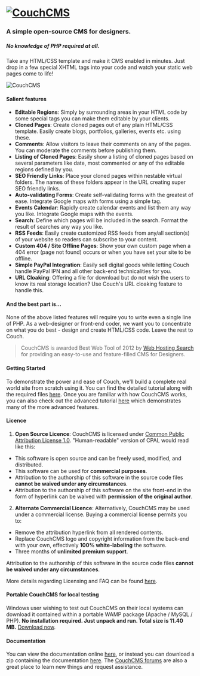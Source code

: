 # [![CouchCMS](http://www.couchcms.com/img/logo.png "CouchCMS")](http://www.couchcms.com/)
### A simple open-source CMS for designers.

##### No knowledge of PHP required at all.
Take any HTML/CSS template and make it CMS enabled in minutes. Just drop in a few special XHTML tags into your code and watch your static web pages come to life!

![CouchCMS](http://www.couchcms.com/img/intro-bg.png "CouchCMS")

#### Salient features
* **Editable Regions**: Simply by surrounding areas in your HTML code by some special tags you can make them editable by your clients.
* **Cloned Pages**: Create cloned pages out of any plain HTML/CSS template. Easily create blogs, portfolios, galleries, events etc. using these.
* **Comments**: Allow visitors to leave their comments on any of the pages. You can moderate the comments before publishing them.
* **Listing of Cloned Pages**: Easily show a listing of cloned pages based on several parameters like date, most commented or any of the editable regions defined by you.
* **SEO Friendly Links**: Place your cloned pages within nestable virtual folders. The names of these folders appear in the URL creating super SEO friendly links.
* **Auto-validating Forms**: Create self-validating forms with the greatest of ease. Integrate Google maps with forms using a simple tag.
* **Events Calendar**: Rapidly create calendar events and list them any way you like. Integrate Google maps with the events.
* **Search**: Define which pages will be included in the search. Format the result of searches any way you like.
* **RSS Feeds**: Easily create customized RSS feeds from any/all section(s) of your website so readers can subscribe to your content.
* **Custom 404 / Site Offline Pages**: Show your own custom page when a 404 error (page not found) occurs or when you have set your site to be offline.
* **Simple PayPal Integration**: Easily sell digital goods while letting Couch handle PayPal IPN and all other back-end technicalities for you.
* **URL Cloaking**: Offering a file for download but do not wish the users to know its real storage location? Use Couch's URL cloaking feature to handle this.

#### And the best part is&hellip;
None of the above listed features will require you to write even a single line of PHP. As a web-designer or front-end coder, we want you to concentrate on what you do best - design and create HTML/CSS code. Leave the rest to Couch.

> CouchCMS is awarded Best Web Tool of 2012 by [Web Hosting Search](http://www.webhostingsearch.com/) for providing an easy-to-use and feature-filled CMS for Designers.

#### Getting Started
To demonstrate the power and ease of Couch, we'll build a complete real world site from scratch using it. You can find the detailed tutorial along with the required files [here](http://www.couchcms.com/docs/tutorials/portfolio-site/). Once you are familiar with how CouchCMS works, you can also check out the advanced tutorial [here](http://www.couchcms.com/docs/advanced-tutorial/) which demonstrates many of the more advanced features.

#### Licence
 1. **Open Source Licence**: CouchCMS is licensed under [Common Public Attribution License 1.0](http://opensource.org/licenses/cpal_1.0). "Human-readable" version of CPAL would read like this:
  * This software is open source and can be freely used, modified, and distributed.
  * This software can be used for **commercial purposes**.
  * Attribution to the authorship of this software in the source code files **cannot be waived under any circumstances**.
  * Attribution to the authorship of this software on the site front-end in the form of hyperlink can be waived with **permission of the original author**.

 2. **Alternate Commercial Licence**: Alternatively, CouchCMS may be used under a commercial license. Buying a commercial license permits you to:
  * Remove the attribution hyperlink from all rendered contents.
  * Replace CouchCMS logo and copyright information from the back-end with your own, effectively **100% white-labeling** the software.
  * Three months of **unlimited premium support**.

 Attribution to the authorship of this software in the source code files **cannot be waived under any circumstances**.

More details regarding Licensing and FAQ can be found [here](http://www.couchcms.com/products/).

#### Portable CouchCMS for local testing
Windows user wishing to test out CouchCMS on their local systems can download it contained within a portable WAMP package (Apache / MySQL / PHP). **No installation required. Just unpack and run. Total size is 11.40 MB.** [Download now](http://www.couchcms.com/products/).

#### Documentation
You can view the documentation online [here](http://www.couchcms.com/docs/), or instead you can download a zip containing the documentation [here](http://www.couchcms.com/docs/documentation.zip). The [CouchCMS forums](http://www.couchcms.com/forum/) are also a great place to learn new things and request assistance.
